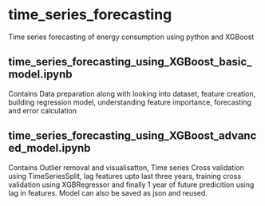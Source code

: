 # time_series_forecasting
Time series forecasting of energy consumption using python and XGBoost


## time_series_forecasting_using_XGBoost_basic_model.ipynb
Contains Data preparation along with looking into dataset, feature creation, building regression model, understanding feature importance, forecasting and error calculation


## time_series_forecasting_using_XGBoost_advanced_model.ipynb
Contains Outlier removal and visualisatton, Time series Cross validation using TimeSeriesSplit, lag features upto last three years, 
training cross validation using XGBRegressor and finally 1 year of future predicition using lag in features.
Model can also be saved as json and reused.
